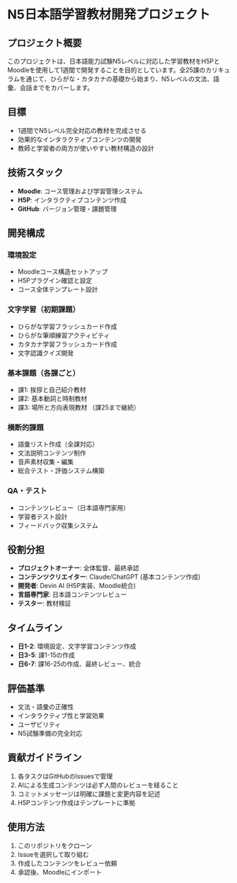 # N5日本語学習教材開発プロジェクト

## プロジェクト概要
このプロジェクトは、日本語能力試験N5レベルに対応した学習教材をH5PとMoodleを使用して1週間で開発することを目的としています。全25課のカリキュラムを通じて、ひらがな・カタカナの基礎から始まり、N5レベルの文法、語彙、会話までをカバーします。

## 目標
- 1週間でN5レベル完全対応の教材を完成させる
- 効果的なインタラクティブコンテンツの開発
- 教師と学習者の両方が使いやすい教材構造の設計

## 技術スタック
- **Moodle**: コース管理および学習管理システム
- **H5P**: インタラクティブコンテンツ作成
- **GitHub**: バージョン管理・課題管理

## 開発構成

### 環境設定
- Moodleコース構造セットアップ
- H5Pプラグイン確認と設定
- コース全体テンプレート設計

### 文字学習（初期課題）
- ひらがな学習フラッシュカード作成
- ひらがな筆順練習アクティビティ
- カタカナ学習フラッシュカード作成
- 文字認識クイズ開発

### 基本課題（各課ごと）
- 課1: 挨拶と自己紹介教材
- 課2: 基本動詞と時制教材
- 課3: 場所と方向表現教材
（課25まで継続）

### 横断的課題
- 語彙リスト作成（全課対応）
- 文法説明コンテンツ制作
- 音声素材収集・編集
- 総合テスト・評価システム構築

### QA・テスト
- コンテンツレビュー（日本語専門家用）
- 学習者テスト設計
- フィードバック収集システム

## 役割分担
- **プロジェクトオーナー**: 全体監督、最終承認
- **コンテンツクリエイター**: Claude/ChatGPT (基本コンテンツ作成)
- **開発者**: Devin AI (H5P実装、Moodle統合)
- **言語専門家**: 日本語コンテンツレビュー
- **テスター**: 教材検証

## タイムライン
- **日1-2**: 環境設定、文字学習コンテンツ作成
- **日3-5**: 課1-15の作成
- **日6-7**: 課16-25の作成、最終レビュー、統合

## 評価基準
- 文法・語彙の正確性
- インタラクティブ性と学習効果
- ユーザビリティ
- N5試験準備の完全対応

## 貢献ガイドライン
1. 各タスクはGitHubのIssuesで管理
2. AIによる生成コンテンツは必ず人間のレビューを経ること
3. コミットメッセージは明確に課題と変更内容を記述
4. H5Pコンテンツ作成はテンプレートに準拠

## 使用方法
1. このリポジトリをクローン
2. Issueを選択して取り組む
3. 作成したコンテンツをレビュー依頼
4. 承認後、Moodleにインポート
